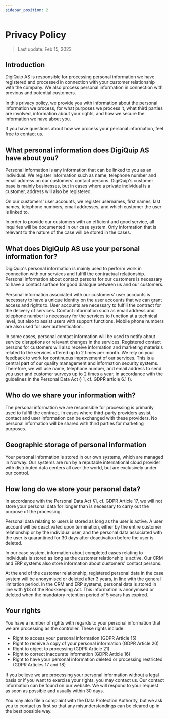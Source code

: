 ```yaml
---
sidebar_position: 2
---
```


# Privacy Policy
> Last update: Feb 15, 2023

## Introduction

DigiQuip AS is responsible for processing personal information we have registered and processed in connection with your customer relationship with the company. We also process personal information in connection with previous and potential customers.

In this privacy policy, we provide you with information about the personal information we process, for what purposes we process it, what third parties are involved, information about your rights, and how we secure the information we have about you.

If you have questions about how we process your personal information, feel free to contact us.

## What personal information does DigiQuip AS have about you?

Personal information is any information that can be linked to you as an individual. We register information such as name, telephone number and email address on our customers' contact persons. DigiQuip's customer base is mainly businesses, but in cases where a private individual is a customer, address will also be registered.

On our customers' user accounts, we register usernames, first names, last names, telephone numbers, email addresses, and which customer the user is linked to.

In order to provide our customers with an efficient and good service, all inquiries will be documented in our case system. Only information that is relevant to the nature of the case will be stored in the cases.

## What does DigiQuip AS use your personal information for?

DigiQuip's personal information is mainly used to perform work in connection with our services and fulfill the contractual relationship. Personal information about contact persons for our customers is necessary to have a contact surface for good dialogue between us and our customers.

Personal information associated with our customers' user accounts is necessary to have a unique identity on the user accounts that we can grant access and rights to. User accounts are necessary to fulfill the contract for the delivery of services. Contact information such as email address and telephone number is necessary for the services to function at a technical level, but also to assist users with support functions. Mobile phone numbers are also used for user authentication.

In some cases, personal contact information will be used to notify about service disruptions or relevant changes in the services. Registered contact persons for customers will also receive information and marketing materials related to the services offered up to 2 times per month. We rely on your feedback to work for continuous improvement of our services. This is a central part of our quality management and information security systems. Therefore, we will use name, telephone number, and email address to send you user and customer surveys up to 2 times a year, in accordance with the guidelines in the Personal Data Act § 1, cf. GDPR article 6.1 f).

## Who do we share your information with?
The personal information we are responsible for processing is primarily used to fulfill the contract. In cases where third-party providers assist, contact and user information can be exchanged with these providers. No personal information will be shared with third parties for marketing purposes.

## Geographic storage of personal information
Your personal information is stored in our own systems, which are managed in Norway. Our systems are run by a reputable international cloud provider with distributed data centers all over the world, but are exclusively under our control.

## How long do we store your personal data?
In accordance with the Personal Data Act §1, cf. GDPR Article 17, we will not store your personal data for longer than is necessary to carry out the purpose of the processing.

Personal data relating to users is stored as long as the user is active. A user account will be deactivated upon termination, either by the entire customer relationship or by the individual user, and the personal data associated with the user is quarantined for 30 days after deactivation before the user is deleted.

In our case system, information about completed cases relating to individuals is stored as long as the customer relationship is active. Our CRM and ERP systems also store information about customers' contact persons.

At the end of the customer relationship, registered personal data in the case system will be anonymised or deleted after 3 years, in line with the general limitation period. In the CRM and ERP systems, personal data is stored in line with §13 of the Bookkeeping Act. This information is anonymised or deleted when the mandatory retention period of 5 years has expired.

## Your rights

You have a number of rights with regards to your personal information that we are processing as the controller. These rights include:

* Right to access your personal information (GDPR Article 15)
* Right to receive a copy of your personal information (GDPR Article 20)
* Right to object to processing (GDPR Article 21)
* Right to correct inaccurate information (GDPR Article 16)
* Right to have your personal information deleted or processing restricted (GDPR Articles 17 and 18)

If you believe we are processing your personal information without a legal basis or if you want to exercise your rights, you may contact us. Our contact information can be found on our website. We will respond to your request as soon as possible and usually within 30 days.

You may also file a complaint with the Data Protection Authority, but we ask you to contact us first so that any misunderstandings can be cleared up in the best possible way.